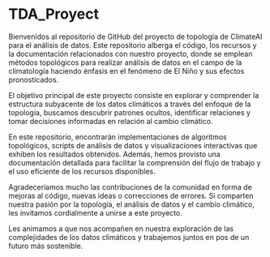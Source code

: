 # TDA_Proyect
Bienvenidos al repositorio de GitHub del proyecto de topología de ClimateAI para el análisis de datos. Este repositorio alberga el código, los recursos y la documentación relacionados con nuestro proyecto, donde se emplean métodos topológicos para realizar análisis de datos en el campo de la climatología haciendo énfasis en el fenómeno de El Niño y sus efectos pronosticados.

El objetivo principal de este proyecto consiste en explorar y comprender la estructura subyacente de los datos climáticos a través del enfoque de la topología, buscamos descubrir patrones ocultos, identificar relaciones y tomar decisiones informadas en relación al cambio climático.

En este repositorio, encontrarán implementaciones de algoritmos topológicos, scripts de análisis de datos y visualizaciones interactivas que exhiben los resultados obtenidos. Además, hemos provisto una documentación detallada para facilitar la comprensión del flujo de trabajo y el uso eficiente de los recursos disponibles.

Agradeceríamos mucho las contribuciones de la comunidad en forma de mejoras al código, nuevas ideas o correcciones de errores. Si comparten nuestra pasión por la topología, el análisis de datos y el cambio climático, les invitamos cordialmente a unirse a este proyecto.

Les animamos a que nos acompañen en nuestra exploración de las complejidades de los datos climáticos y trabajemos juntos en pos de un futuro más sostenible.
